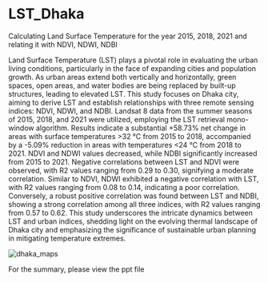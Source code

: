 # LST_Dhaka
Calculating Land Surface Temperature for the year 2015, 2018, 2021 and relating it with NDVI, NDWI, NDBI




Land Surface Temperature (LST) plays a pivotal role in evaluating the urban living conditions, particularly in the face of expanding cities and population growth. As urban areas extend both vertically and horizontally, green spaces, open areas, and water bodies are being replaced by built-up structures, leading to elevated LST. This study focuses on Dhaka city, aiming to derive LST and establish relationships with three remote sensing indices: NDVI, NDWI, and NDBI. Landsat 8 data from the summer seasons of 2015, 2018, and 2021 were utilized, employing the LST retrieval mono-window algorithm. Results indicate a substantial +58.73% net change in areas with surface temperatures >32 °C from 2015 to 2018, accompanied by a -5.09% reduction in areas with temperatures <24 °C from 2018 to 2021. NDVI and NDWI values decreased, while NDBI significantly increased from 2015 to 2021. Negative correlations between LST and NDVI were observed, with R2 values ranging from 0.29 to 0.30, signifying a moderate correlation. Similar to NDVI, NDWI exhibited a negative correlation with LST, with R2 values ranging from 0.08 to 0.14, indicating a poor correlation. Conversely, a robust positive correlation was found between LST and NDBI, showing a strong correlation among all three indices, with R2 values ranging from 0.57 to 0.62. This study underscores the intricate dynamics between LST and urban indices, shedding light on the evolving thermal landscape of Dhaka city and emphasizing the significance of sustainable urban planning in mitigating temperature extremes.

![dhaka_maps](https://github.com/sourav-karma/LST_dhaka_ctg/assets/145971753/d3eeb103-20ea-4739-bd8f-8acfa96e3f2e)




For the summary, please view the ppt file 
